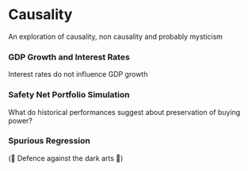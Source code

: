 # Causality

An exploration of causality, non causality and probably mysticism

### GDP Growth and Interest Rates
Interest rates do not influence GDP growth

### Safety Net Portfolio Simulation
What do historical performances suggest about preservation of buying power?

### Spurious Regression
(🚧 Defence against the dark arts 🚧)
